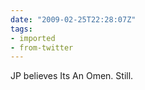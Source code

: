 ```yaml
---
date: "2009-02-25T22:28:07Z"
tags:
- imported
- from-twitter
---
```

JP believes Its An Omen. Still.
